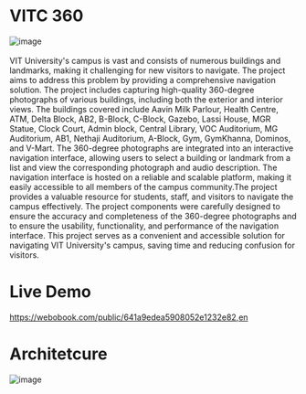 # VITC 360
![image](https://user-images.githubusercontent.com/87696656/233357260-3f4d4d27-86e3-4b72-bb74-0a6ccf09a081.png)
<br><br>
VIT University's campus is vast and consists of numerous buildings and landmarks, making it challenging for new visitors to navigate. The project aims to address this problem by providing a comprehensive navigation solution. The project includes capturing high-quality 360-degree photographs of various buildings, including both the exterior and interior views. The buildings covered include Aavin Milk Parlour, Health Centre, ATM, Delta Block, AB2, B-Block, C-Block, Gazebo, Lassi House, MGR Statue, Clock Court, Admin block, Central Library, VOC Auditorium, MG Auditorium, AB1, Nethaji Auditorium, A-Block, Gym, GymKhanna, Dominos, and V-Mart. The 360-degree photographs are integrated into an interactive navigation interface, allowing users to select a building or landmark from a list and view the corresponding photograph and audio description. The navigation interface is hosted on a reliable and scalable platform, making it easily accessible to all members of the campus community.The project provides a valuable resource for students, staff, and visitors to navigate the campus effectively. The project components were carefully designed to ensure the accuracy and completeness of the 360-degree photographs and to ensure the usability, functionality, and performance of the navigation interface. This project serves as a convenient and accessible solution for navigating VIT University's campus, saving time and reducing confusion for visitors.

# Live Demo

https://webobook.com/public/641a9edea5908052e1232e82,en

# Architetcure

![image](https://user-images.githubusercontent.com/87696656/233352150-f7170611-ea04-4c14-84a7-58ad56f70c5a.png)


